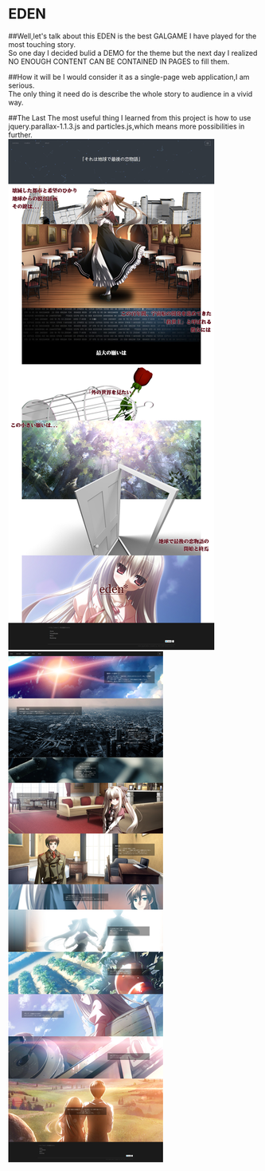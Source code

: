 # EDEN

##Well,let's talk about this
EDEN is the best GALGAME I have played for the most touching story.<br>
So one day I decided bulid a DEMO for the theme but the next day I realized NO ENOUGH CONTENT CAN BE CONTAINED IN PAGES to fill them.

##How it will be
I would consider it as a single-page web application,I am serious.<br>
The only thing it need do is describe the whole story to audience in a vivid way.

##The Last
The most useful thing I learned from this project is how to use jquery.parallax-1.1.3.js and particles.js,which means more possibilities in further.<br>
![](https://github.com/Neko3000/EDEN/raw/master/description/p1.jpg)  
![](https://github.com/Neko3000/EDEN/raw/master/description/p2.jpg)  
